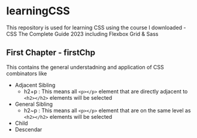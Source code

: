 # learningCSS

This repository is used for learning CSS using the course I downloaded - CSS The Complete Guide 2023 including Flexbox Grid &amp; Sass

## First Chapter - firstChp

This contains the general understadning and application of CSS combinators like

- Adjacent Sibling
  - h2+p : This means all `<p></p>` element that are directly adjacent to `<h2></h2>` elements will be selected
- General Sibling
  - h2~p : This means all `<p></p>` element that are on the same level as `<h2></h2>` elements will be selected
- Child
- Descendar
